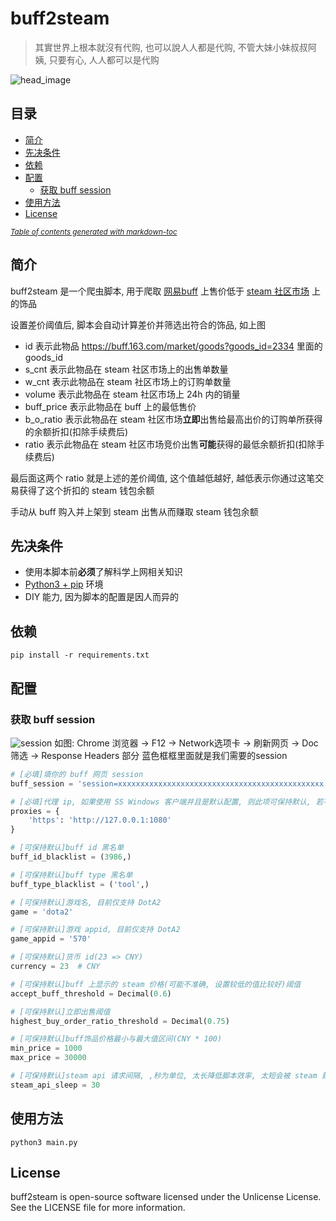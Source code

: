 # buff2steam

> 其實世界上根本就沒有代购, 也可以說人人都是代购, 不管大妹小妹叔叔阿姨, 只要有心, 人人都可以是代购

![head_image](https://camo.githubusercontent.com/3975b56885321eeafd5e0b8ab6ecde3a803e397c/687474703a2f2f696d677372632e62616964752e636f6d2f666f72756d2f7069632f6974656d2f316533633236663430616431363264396635616663656330316364666139656338623133636435392e6a7067)

## 目录

- [简介](#简介)
- [先决条件](#先决条件)
- [依赖](#依赖)
- [配置](#配置)
  * [获取 buff session](#获取-buff-session)
- [使用方法](#使用方法)
- [License](#license)

<small><i><a href='http://ecotrust-canada.github.io/markdown-toc/'>Table of contents generated with markdown-toc</a></i></small>


## 简介

buff2steam 是一个爬虫脚本, 用于爬取 [网易buff](https://buff.163.com/) 上售价低于 [steam 社区市场](https://steamcommunity.com/market/) 上的饰品

设置差价阈值后, 脚本会自动计算差价并筛选出符合的饰品, 如上图

 - id 表示此物品 https://buff.163.com/market/goods?goods_id=2334 里面的 goods_id
 - s_cnt 表示此物品在 steam 社区市场上的出售单数量
 - w_cnt 表示此物品在 steam 社区市场上的订购单数量
 - volume 表示此物品在 steam 社区市场上 24h 内的销量
 - buff_price 表示此物品在 buff 上的最低售价
 - b_o_ratio 表示此物品在 steam 社区市场**立即**出售给最高出价的订购单所获得的余额折扣(扣除手续费后)
 - ratio 表示此物品在 steam 社区市场竞价出售**可能**获得的最低余额折扣(扣除手续费后)

最后面这两个 ratio 就是上述的差价阈值, 这个值越低越好, 越低表示你通过这笔交易获得了这个折扣的 steam 钱包余额

手动从 buff 购入并上架到 steam 出售从而赚取 steam 钱包余额

## 先决条件

 - 使用本脚本前**必须**了解科学上网相关知识
 - [Python3 + pip](https://www.python.org/) 环境
 - DIY 能力, 因为脚本的配置是因人而异的

## 依赖

```
pip install -r requirements.txt
```

## 配置

### 获取 buff session

![session](https://camo.githubusercontent.com/89f04601687e404b342402eb59ac97b148a91bb8/68747470733a2f2f7773332e73696e61696d672e636e2f6c617267652f30303542597170676c793167303036717933356e616a3331367a3070743432742e6a7067)
如图: Chrome 浏览器 -> F12 -> Network选项卡 -> 刷新网页 -> Doc筛选 -> Response Headers 部分
蓝色框框里面就是我们需要的session

```python
# [必填]填你的 buff 网页 session
buff_session = 'session=xxxxxxxxxxxxxxxxxxxxxxxxxxxxxxxxxxxxxxxxxxxxxx'

# [必填]代理 ip, 如果使用 SS Windows 客户端并且是默认配置, 则此项可保持默认, 若不需要代理则可去掉
proxies = {
    'https': 'http://127.0.0.1:1080'
}

# [可保持默认]buff id 黑名单
buff_id_blacklist = (3986,)

# [可保持默认]buff type 黑名单
buff_type_blacklist = ('tool',)

# [可保持默认]游戏名, 目前仅支持 DotA2
game = 'dota2'

# [可保持默认]游戏 appid, 目前仅支持 DotA2
game_appid = '570'

# [可保持默认]货币 id(23 => CNY)
currency = 23  # CNY

# [可保持默认]buff 上显示的 steam 价格(可能不准确, 设置较低的值比较好)阈值
accept_buff_threshold = Decimal(0.6)

# [可保持默认]立即出售阈值
highest_buy_order_ratio_threshold = Decimal(0.75)

# [可保持默认]buff饰品价格最小与最大值区间(CNY * 100)
min_price = 1000
max_price = 30000

# [可保持默认]steam api 请求间隔, ,秒为单位, 太长降低脚本效率, 太短会被 steam 封 ip
steam_api_sleep = 30
```

## 使用方法

```
python3 main.py
```

## License

buff2steam is open-source software licensed under the Unlicense License. See the LICENSE file for more information.
